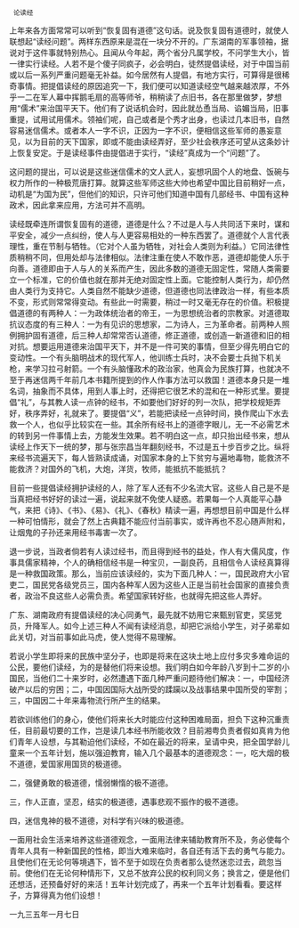     论读经 

   上年来各方面常常可以听到“恢复固有道德”这句话。说及恢复固有道德时，就使人联想起“读经问题”。两样东西原来是混在一块分不开的。广东湖南的军事领袖，据说对于这件事就特别热心。且闻从今年起，两个省分凡属学校，不问学生大小，皆一律实行读经。人若不是个傻子同疯子，必会明白，徒然提倡读经，对于中国当前或以后一系列严重问题毫无补益。如今居然有人提倡，有地方实行，可算得是很稀奇事情。把提倡读经的原因追究一下，我们便可以知道读经空气越来越浓厚，不外乎一二在军人幕中挥鹅毛扇的高等师爷，稍稍读了点旧书，各在那里做梦，梦想用“儒术”来治国平天下。他们有了说话机会时，因此就怂恿当局、谄媚当局，旧事重提，试用试用儒术。领袖们呢，自己或者是个秀才出身，也读过几本旧书，自然容易迷信儒术。或者本人一字不识，正因为一字不识，便相信这些军师的愚妄意见，以为目前的天下国家，即或不能由读经弄好，至少社会秩序还可望从这条妙计上恢复安定。于是读经事件由提倡进于实行，“读经”真成为一个“问题”了。

   这问题的提出，可以说是这些迷信儒术的文人武人，妄想巩固个人的地盘、饭碗与权力所作的一种极荒唐打算。就算这些军师这些大帅也希望中国比目前稍好一点，动机是“为国为民”，但他们的知识，只许可他们知道中国有几部经书、中国有这种政术，因此拿来应用，方法可并不高明。

   读经既牵连所谓恢复固有的道德，道德是什么？不过是人与人共同活下来时，谋和平安全，减少一点纠纷，使人与人更容易相处的一种东西罢了。道德就个人言代表理性，重在节制与牺牲。（它对个人虽为牺牲，对社会人类则为利益。）它同法律性质稍稍不同，但用处却与法律相似。法律注重在使人不敢作恶，道德却能使人乐于向善。道德即由于人与人的关系而产生，因此多数的道德无固定性，常随人类需要立一个标准，它的价值也就在那并无绝对固定性上面。它能控制人类行为，却仍然由人类行为支持它。人类自然不能缺少道德，但道德也同法律政治一样，有些本质不变，形式则常常得变动。有些此一时需要，稍过一时又毫无存在的价值。积极提倡道德的有两种人：一为政体统治者的帝王，一为思想统治者的宗教家。对道德取抗议态度的有三种人：一为有见识的思想家，二为诗人，三为革命者。前两种人照例拥护固有道德，后三种人却常常否认道德，修正道德，或创造一新道德和旧的相对抗。想要运用道德来治国平天下，并不是一件可笑的事情，但至少得先明白它的变动性。一个有头脑明战术的现代军人，他训练士兵时，决不会要士兵抛下机关枪，来学习拉弓射箭。一个有头脑懂政术的政治家，他真会为民族打算，也就决不至于再迷信两千年前几本书籍所提到的作人作事方法可以救国！道德本身只是一堆名词，抽象而不具体，用到人事上时，还得把它很艺术的混和在一种形式里。要提倡“礼”，与其教人读一点钟的经书，不如要他们好好的列一次队，把学校规矩弄好，秩序弄好，礼就来了。要提倡“义”，若能把读经一点钟时间，换作爬山下水去救一个人，也似乎比较实在一些。其余所有经书上的道德字眼儿，无一不必需艺术的转到另一件事情上去，方能发生效果。若不明白这一点，却只抬出经书来，想从读经上作天下一统的梦，那与张宗昌当年翻刻经书，不过是五十步百步之比。纵将来经书流遍天下，每人皆熟读成诵，对国家本身的上下贫穷与遍地毒物，能救济不能救济？对国外的飞机，大炮，洋货，牧师，能抵抗不能抵抗？

   目前一些提倡读经拥护读经的人，除了军人还有不少名流大官。这些人自己是不是当真把经书好好的读过一遍，说起来就不免使人疑惑。若果每一个人真能平心静气，来把《诗》、《书》、《易》、《礼》、《春秋》精读一遍，再想想目前中国是什么样一种可怕情形，就会了然上古典籍不能应付当前事实，或许再也不忍心随声附和，让烟鬼的子孙还来用经书毒害一次了。

   退一步说，当政者倘若有人读过经书，而且得到经书的益处，作人有大儒风度，作事具儒家精神，个人的确相信经书是一种宝贝，一副良药，且相信令人读经真算得是一种救国政策。那么，当前应该读经的，实为下面几种人：一，国民政府大小官吏二，国民党各级党员三，国内各种军人因为这些人正是当前社会国家的直接负责者，政治不良这些人必需负责。希望国家转好些，也就得先把这些人弄好。

   广东、湖南政府有提倡读经的决心同勇气，最先就不妨用它来甄别官吏，奖惩党员，升降军人。如今上述三种人不闻有读经消息，却把它派给小学生，对子弟辈如此关切，对当前事如此马虎，使人觉得不易理解。

   若说小学生即将来的民族中坚分子，也即是将来在这块土地上应付多灾多难命运的公民，要他们读经，为的是替他们将来设想。我们明白如今年龄八岁到十二岁的小国民，当他们二十来岁时，必然遭遇下面几种严重问题待他们解决：一，中国经济破产以后的穷困；二，中国因国际大战所受的蹂躏以及战事结果中国所受的宰割；三，中国因二十年来毒物流行所产生的结果。

   若欲训练他们的身心，使他们将来长大时能应付这种困难局面，担负下这种沉重责任，目前最切要的工作，岂是读几本经书所能收效？目前湘粤负责者假如真肯为他们青年人设想，与其勒迫他们读经，不如在最近的将来，呈请中央，把全国学龄儿童来一个五年计划，施以强迫教育，输入几个最基本的道德观念：一，吃大烟的极不道德，爱国家用国货的极道德。

   二，强健勇敢的极道德，懦弱懒惰的极不道德。 

   三，作人正直，坚忍，结实的极道德，遇事悲观不振作的极不道德。 

   四，迷信鬼神的极不道德，对科学有兴味的极道德。 

   一面用社会生活来培养这些道德观念，一面用法律来辅助教育所不及，务必使每个青年人具有一种新国民的性格，即当大难来临时，各自还有活下去的勇气与能力。且使他们在无论何等境遇下，皆不至于如现在负责者那么徒然迷恋过去，疏忽当前。使他们在无论何种情形下，又总不放弃公民的权利同义务；换言之，便是他们还想活，还预备好好的来活！五年计划完成了，再来一个五年计划看看。要这样子，方算得真为他们设想！ 

   一九三五年一月七日 

